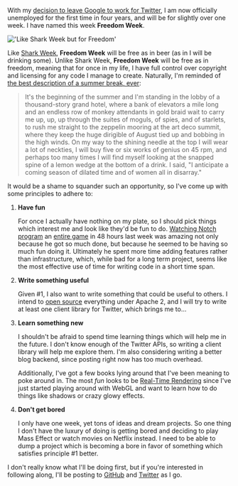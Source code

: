 [1]: /img/2011-08-29/freedom.jpg "..."
[2]: http://blog.roomanna.com/08-29-2011/my-last-day-at-google
[3]: http://www.twitch.tv/realnotch/b/293076467
[4]: http://www.ludumdare.com/compo/ludum-dare-21/?action=preview&uid=398
[5]: http://www.amazon.com/Mysteries-Pittsburgh-Michael-Chabon/dp/0060972122
[6]: http://dsc.discovery.com/tv/shark-week/
[7]: https://github.com/kurrik
[8]: http://www.amazon.com/Real-Time-Rendering-Third-Tomas-Akenine-Moller/dp/1568814240
[9]: http://www.twitter.com/kurrik

With my [decision to leave Google to work for Twitter][2], I am now officially
unemployed for the first time in four years, and will be for slightly over one
week.  I have named this week **Freedom Week**.

!['Like Shark Week but for Freedom'][1]

Like [Shark Week][6], **Freedom Week** will be free as in beer (as in I will be
drinking some).  Unlike Shark Week, **Freedom Week** will be free as in
freedom, meaning that for once in my life, I have full control over copyright
and licensing for any code I manage to create.  Naturally, I'm reminded of
[the best description of a summer break, ever][5]:

> It's the beginning of the summer and I'm standing in the lobby of a
> thousand-story grand hotel, where a bank of elevators a mile long and
> an endless row of monkey attendants in gold braid wait to carry me up,
> up, up through the suites of moguls, of spies, and of starlets, to rush
> me straight to the zeppelin mooring at the art deco summit, where they
> keep the huge dirigible of August tied up and bobbing in the high
> winds. On my way to the shining needle at the top I will wear a lot
> of neckties, I will buy five or six works of genius on 45 rpm, and
> perhaps too many times I will find myself looking at the snapped
> spine of a lemon wedge at the bottom of a drink. I said, "I anticipate
> a coming season of dilated time and of women all in disarray."

It would be a shame to squander
such an opportunity, so I've come up with some principles to adhere to:

<!-- -**-END-**- -->

1. **Have fun**

   For once I actually have nothing on my plate, so I should pick things
   which interest me and look like they'd be fun to do.  [Watching Notch
   program][3] an [entire game][4] in 48 hours last week was amazing not
   only because he got so much done, but because he seemed to be having
   so much fun doing it.  Ultimately he spent more time adding features
   rather than infrastructure, which, while bad for a long term project,
   seems like the most effective use of time for writing code in a short
   time span.

2. **Write something useful**

   Given #1, I also want to write something that could be useful to others.
   I intend to [open source][7] everything under Apache 2, and I will try to
   write at least one client library for Twitter, which brings me to...

3. **Learn something new**

   I shouldn't be afraid to spend time learning things which will help me
   in the future.  I don't know enough of the Twitter APIs, so writing a client
   library will help me explore them.  I'm also considering writing a better
   blog backend, since posting right now has too much overhead.

   Additionally, I've got a few books lying around that I've been meaning
   to poke around in.  The most *fun* looks to be [Real-Time Rendering][8]
   since I've just started playing around with WebGL and want to learn
   how to do things like shadows or crazy glowy effects.

4. **Don't get bored**

   I only have one week, yet tons of ideas and dream projects. So one thing
   I don't have the luxury of doing is getting bored and deciding to play
   Mass Effect or watch movies on Netflix instead.  I need to be able to
   dump a project which is becoming a bore in favor of something which satisfies
   principle #1 better.

I don't really know what I'll be doing first, but if you're interested in
following along, I'll be posting to [GitHub][7] and [Twitter][9] as I go.

